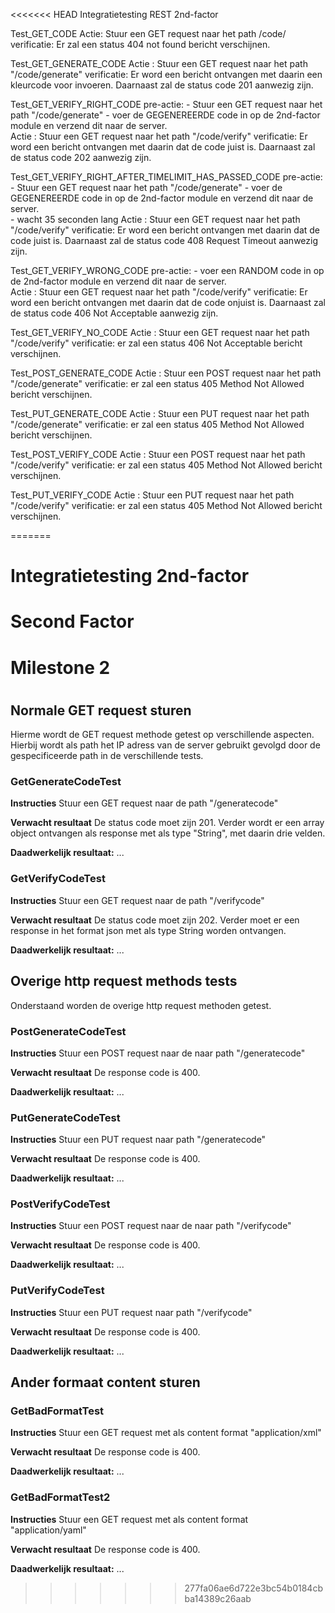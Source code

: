 <<<<<<< HEAD
Integratietesting REST 2nd-factor

Test_GET_CODE
Actie: 		 Stuur een GET request naar het path /code/
verificatie: Er zal een status 404 not found bericht verschijnen.

Test_GET_GENERATE_CODE
Actie :		 Stuur een GET request naar het path "/code/generate"
verificatie: Er word een bericht ontvangen met daarin een kleurcode voor invoeren. 
			 Daarnaast zal de status code 201 aanwezig zijn. 
				
Test_GET_VERIFY_RIGHT_CODE
pre-actie:	 - Stuur een GET request naar het path "/code/generate"
			 - voer de GEGENEREERDE code in op de 2nd-factor module en verzend dit naar de server.		 
Actie :		 Stuur een GET request naar het path "/code/verify"
verificatie: Er word een bericht ontvangen met daarin dat de code juist is. 
			 Daarnaast zal de status code 202 aanwezig zijn. 

Test_GET_VERIFY_RIGHT_AFTER_TIMELIMIT_HAS_PASSED_CODE
pre-actie:	 - Stuur een GET request naar het path "/code/generate"
			 - voer de GEGENEREERDE code in op de 2nd-factor module en verzend dit naar de server.		 
			 - wacht 35 seconden lang
Actie :		 Stuur een GET request naar het path "/code/verify"
verificatie: Er word een bericht ontvangen met daarin dat de code juist is. 
			 Daarnaast zal de status code 408 Request Timeout aanwezig zijn. 

Test_GET_VERIFY_WRONG_CODE
pre-actie:	 - voer een RANDOM code in op de 2nd-factor module en verzend dit naar de server.		 
Actie :		 Stuur een GET request naar het path "/code/verify"
verificatie: Er word een bericht ontvangen met daarin dat de code onjuist is. 
			 Daarnaast zal de status code 406 Not Acceptable aanwezig zijn. 

Test_GET_VERIFY_NO_CODE
Actie :		 Stuur een GET request naar het path "/code/verify"
verificatie: er zal een status 406  Not Acceptable bericht verschijnen.

Test_POST_GENERATE_CODE
Actie :		 Stuur een POST request naar het path "/code/generate"
verificatie: er zal een status 405  Method Not Allowed bericht verschijnen.

Test_PUT_GENERATE_CODE
Actie :		 Stuur een PUT request naar het path "/code/generate"
verificatie: er zal een status 405  Method Not Allowed bericht verschijnen.

Test_POST_VERIFY_CODE
Actie :		 Stuur een POST request naar het path "/code/verify"
verificatie: er zal een status 405  Method Not Allowed bericht verschijnen.

Test_PUT_VERIFY_CODE
Actie :		 Stuur een PUT request naar het path "/code/verify"
verificatie: er zal een status 405  Method Not Allowed bericht verschijnen.		 

=======
# Integratietesting 2nd-factor

# Second Factor

# Milestone 2

#

## Normale GET request sturen

Hierme wordt de GET request methode getest op verschillende aspecten. Hierbij wordt als path het IP adress van de server gebruikt gevolgd door de gespecificeerde path in de verschillende tests.

### GetGenerateCodeTest

**Instructies**
Stuur een GET request naar de path "/generatecode"

**Verwacht resultaat**
De status code moet zijn 201. Verder wordt er een array object ontvangen als response met als type "String", met daarin drie velden.

**Daadwerkelijk resultaat:**
...

### GetVerifyCodeTest

**Instructies**
Stuur een GET request naar de path "/verifycode"

**Verwacht resultaat**
De status code moet zijn 202. Verder moet er een response in het format json met als type String worden ontvangen.

**Daadwerkelijk resultaat:**
...

## Overige http request methods tests

Onderstaand worden de overige http request methoden getest.

### PostGenerateCodeTest

**Instructies**
Stuur een POST request naar de naar path "/generatecode"

**Verwacht resultaat**
De response code is 400.

**Daadwerkelijk resultaat:**
...

### PutGenerateCodeTest

**Instructies**
Stuur een PUT request naar path "/generatecode"

**Verwacht resultaat**
De response code is 400.

**Daadwerkelijk resultaat:**
...

### PostVerifyCodeTest

**Instructies**
Stuur een POST request naar de naar path "/verifycode"

**Verwacht resultaat**
De response code is 400.

**Daadwerkelijk resultaat:**
...

### PutVerifyCodeTest

**Instructies**
Stuur een PUT request naar path "/verifycode"

**Verwacht resultaat**
De response code is 400.

**Daadwerkelijk resultaat:**
...

## Ander formaat content sturen

### GetBadFormatTest

**Instructies**
Stuur een GET request met als content format "application/xml"

**Verwacht resultaat**
De response code is 400.

**Daadwerkelijk resultaat:**
...

### GetBadFormatTest2

**Instructies**
Stuur een GET request met als content format "application/yaml"

**Verwacht resultaat**
De response code is 400.

**Daadwerkelijk resultaat:**
...
>>>>>>> 277fa06ae6d722e3bc54b0184cbba14389c26aab
